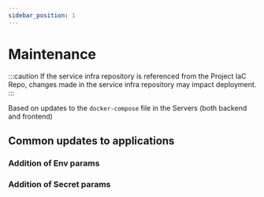 ```yaml
---
sidebar_position: 1
---
```

# Maintenance

:::caution
If the service infra repository is referenced from the Project IaC Repo, changes made in the service infra repository may impact deployment. 
:::

Based on updates to the `docker-compose` file in the Servers (both backend and frontend)
## Common updates to applications


### Addition of Env params

### Addition of Secret params